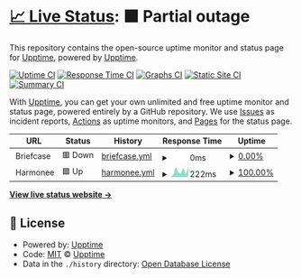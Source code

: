 # [📈 Live Status](https://upptime.github.io/upptime): <!--live status--> **🟧 Partial outage**

This repository contains the open-source uptime monitor and status page for [Upptime](https://upptime.js.org), powered by [Upptime](https://github.com/upptime/upptime).

[![Uptime CI](https://github.com/koj-co/upptime/workflows/Uptime%20CI/badge.svg)](https://github.com/koj-co/upptime/actions?query=workflow%3A%22Uptime+CI%22)
[![Response Time CI](https://github.com/koj-co/upptime/workflows/Response%20Time%20CI/badge.svg)](https://github.com/koj-co/upptime/actions?query=workflow%3A%22Response+Time+CI%22)
[![Graphs CI](https://github.com/koj-co/upptime/workflows/Graphs%20CI/badge.svg)](https://github.com/koj-co/upptime/actions?query=workflow%3A%22Graphs+CI%22)
[![Static Site CI](https://github.com/koj-co/upptime/workflows/Static%20Site%20CI/badge.svg)](https://github.com/koj-co/upptime/actions?query=workflow%3A%22Static+Site+CI%22)
[![Summary CI](https://github.com/koj-co/upptime/workflows/Summary%20CI/badge.svg)](https://github.com/koj-co/upptime/actions?query=workflow%3A%22Summary+CI%22)

With [Upptime](https://upptime.js.org), you can get your own unlimited and free uptime monitor and status page, powered entirely by a GitHub repository. We use [Issues](https://github.com/upptime/upptime/issues) as incident reports, [Actions](https://github.com/jmccabe-harmelin/ghost/actions) as uptime monitors, and [Pages](https://upptime.github.io/upptime) for the status page.

<!--start: status pages-->
<!-- This summary is generated by Upptime (https://github.com/upptime/upptime) -->
<!-- Do not edit this manually, your changes will be overwritten -->
<!-- prettier-ignore -->
| URL | Status | History | Response Time | Uptime |
| --- | ------ | ------- | ------------- | ------ |
| <img alt="" src="https://icons.duckduckgo.com/ip3/null.ico" height="13"> Briefcase | 🟥 Down | [briefcase.yml](https://github.com/jmccabe-harmelin/ghost/commits/HEAD/history/briefcase.yml) | <details><summary><img alt="Response time graph" src="./graphs/briefcase/response-time-week.png" height="20"> 0ms</summary><br><a href="https://jmccabe-harmelin.github.io/ghost/history/briefcase"><img alt="Response time 201" src="https://img.shields.io/endpoint?url=https%3A%2F%2Fraw.githubusercontent.com%2Fjmccabe-harmelin%2Fghost%2FHEAD%2Fapi%2Fbriefcase%2Fresponse-time.json"></a><br><a href="https://jmccabe-harmelin.github.io/ghost/history/briefcase"><img alt="24-hour response time 0" src="https://img.shields.io/endpoint?url=https%3A%2F%2Fraw.githubusercontent.com%2Fjmccabe-harmelin%2Fghost%2FHEAD%2Fapi%2Fbriefcase%2Fresponse-time-day.json"></a><br><a href="https://jmccabe-harmelin.github.io/ghost/history/briefcase"><img alt="7-day response time 0" src="https://img.shields.io/endpoint?url=https%3A%2F%2Fraw.githubusercontent.com%2Fjmccabe-harmelin%2Fghost%2FHEAD%2Fapi%2Fbriefcase%2Fresponse-time-week.json"></a><br><a href="https://jmccabe-harmelin.github.io/ghost/history/briefcase"><img alt="30-day response time 0" src="https://img.shields.io/endpoint?url=https%3A%2F%2Fraw.githubusercontent.com%2Fjmccabe-harmelin%2Fghost%2FHEAD%2Fapi%2Fbriefcase%2Fresponse-time-month.json"></a><br><a href="https://jmccabe-harmelin.github.io/ghost/history/briefcase"><img alt="1-year response time 0" src="https://img.shields.io/endpoint?url=https%3A%2F%2Fraw.githubusercontent.com%2Fjmccabe-harmelin%2Fghost%2FHEAD%2Fapi%2Fbriefcase%2Fresponse-time-year.json"></a></details> | <details><summary><a href="https://jmccabe-harmelin.github.io/ghost/history/briefcase">0.00%</a></summary><a href="https://jmccabe-harmelin.github.io/ghost/history/briefcase"><img alt="All-time uptime 65.93%" src="https://img.shields.io/endpoint?url=https%3A%2F%2Fraw.githubusercontent.com%2Fjmccabe-harmelin%2Fghost%2FHEAD%2Fapi%2Fbriefcase%2Fuptime.json"></a><br><a href="https://jmccabe-harmelin.github.io/ghost/history/briefcase"><img alt="24-hour uptime 0.00%" src="https://img.shields.io/endpoint?url=https%3A%2F%2Fraw.githubusercontent.com%2Fjmccabe-harmelin%2Fghost%2FHEAD%2Fapi%2Fbriefcase%2Fuptime-day.json"></a><br><a href="https://jmccabe-harmelin.github.io/ghost/history/briefcase"><img alt="7-day uptime 0.00%" src="https://img.shields.io/endpoint?url=https%3A%2F%2Fraw.githubusercontent.com%2Fjmccabe-harmelin%2Fghost%2FHEAD%2Fapi%2Fbriefcase%2Fuptime-week.json"></a><br><a href="https://jmccabe-harmelin.github.io/ghost/history/briefcase"><img alt="30-day uptime 0.00%" src="https://img.shields.io/endpoint?url=https%3A%2F%2Fraw.githubusercontent.com%2Fjmccabe-harmelin%2Fghost%2FHEAD%2Fapi%2Fbriefcase%2Fuptime-month.json"></a><br><a href="https://jmccabe-harmelin.github.io/ghost/history/briefcase"><img alt="1-year uptime 0.00%" src="https://img.shields.io/endpoint?url=https%3A%2F%2Fraw.githubusercontent.com%2Fjmccabe-harmelin%2Fghost%2FHEAD%2Fapi%2Fbriefcase%2Fuptime-year.json"></a></details>
| <img alt="" src="https://icons.duckduckgo.com/ip3/null.ico" height="13"> Harmonee | 🟩 Up | [harmonee.yml](https://github.com/jmccabe-harmelin/ghost/commits/HEAD/history/harmonee.yml) | <details><summary><img alt="Response time graph" src="./graphs/harmonee/response-time-week.png" height="20"> 222ms</summary><br><a href="https://jmccabe-harmelin.github.io/ghost/history/harmonee"><img alt="Response time 250" src="https://img.shields.io/endpoint?url=https%3A%2F%2Fraw.githubusercontent.com%2Fjmccabe-harmelin%2Fghost%2FHEAD%2Fapi%2Fharmonee%2Fresponse-time.json"></a><br><a href="https://jmccabe-harmelin.github.io/ghost/history/harmonee"><img alt="24-hour response time 143" src="https://img.shields.io/endpoint?url=https%3A%2F%2Fraw.githubusercontent.com%2Fjmccabe-harmelin%2Fghost%2FHEAD%2Fapi%2Fharmonee%2Fresponse-time-day.json"></a><br><a href="https://jmccabe-harmelin.github.io/ghost/history/harmonee"><img alt="7-day response time 222" src="https://img.shields.io/endpoint?url=https%3A%2F%2Fraw.githubusercontent.com%2Fjmccabe-harmelin%2Fghost%2FHEAD%2Fapi%2Fharmonee%2Fresponse-time-week.json"></a><br><a href="https://jmccabe-harmelin.github.io/ghost/history/harmonee"><img alt="30-day response time 191" src="https://img.shields.io/endpoint?url=https%3A%2F%2Fraw.githubusercontent.com%2Fjmccabe-harmelin%2Fghost%2FHEAD%2Fapi%2Fharmonee%2Fresponse-time-month.json"></a><br><a href="https://jmccabe-harmelin.github.io/ghost/history/harmonee"><img alt="1-year response time 246" src="https://img.shields.io/endpoint?url=https%3A%2F%2Fraw.githubusercontent.com%2Fjmccabe-harmelin%2Fghost%2FHEAD%2Fapi%2Fharmonee%2Fresponse-time-year.json"></a></details> | <details><summary><a href="https://jmccabe-harmelin.github.io/ghost/history/harmonee">100.00%</a></summary><a href="https://jmccabe-harmelin.github.io/ghost/history/harmonee"><img alt="All-time uptime 99.64%" src="https://img.shields.io/endpoint?url=https%3A%2F%2Fraw.githubusercontent.com%2Fjmccabe-harmelin%2Fghost%2FHEAD%2Fapi%2Fharmonee%2Fuptime.json"></a><br><a href="https://jmccabe-harmelin.github.io/ghost/history/harmonee"><img alt="24-hour uptime 100.00%" src="https://img.shields.io/endpoint?url=https%3A%2F%2Fraw.githubusercontent.com%2Fjmccabe-harmelin%2Fghost%2FHEAD%2Fapi%2Fharmonee%2Fuptime-day.json"></a><br><a href="https://jmccabe-harmelin.github.io/ghost/history/harmonee"><img alt="7-day uptime 100.00%" src="https://img.shields.io/endpoint?url=https%3A%2F%2Fraw.githubusercontent.com%2Fjmccabe-harmelin%2Fghost%2FHEAD%2Fapi%2Fharmonee%2Fuptime-week.json"></a><br><a href="https://jmccabe-harmelin.github.io/ghost/history/harmonee"><img alt="30-day uptime 100.00%" src="https://img.shields.io/endpoint?url=https%3A%2F%2Fraw.githubusercontent.com%2Fjmccabe-harmelin%2Fghost%2FHEAD%2Fapi%2Fharmonee%2Fuptime-month.json"></a><br><a href="https://jmccabe-harmelin.github.io/ghost/history/harmonee"><img alt="1-year uptime 99.99%" src="https://img.shields.io/endpoint?url=https%3A%2F%2Fraw.githubusercontent.com%2Fjmccabe-harmelin%2Fghost%2FHEAD%2Fapi%2Fharmonee%2Fuptime-year.json"></a></details>

<!--end: status pages-->

[**View live status website →**](https://jmccabe-harmelin.github.io/ghost/)

## 📄 License

- Powered by: [Upptime](https://github.com/upptime/upptime)
- Code: [MIT](./LICENSE) © [Upptime](https://upptime.js.org)
- Data in the `./history` directory: [Open Database License](https://opendatacommons.org/licenses/odbl/1-0/)
